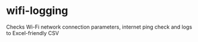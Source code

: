 # wifi-logging
Checks Wi-Fi network connection parameters, internet ping check and logs to Excel-friendly CSV
